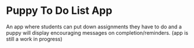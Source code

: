 # Puppy To Do List App
An app where students can put down assignments they have to do and a puppy will display encouraging messages on completion/reminders.
(app is still a work in progress)
